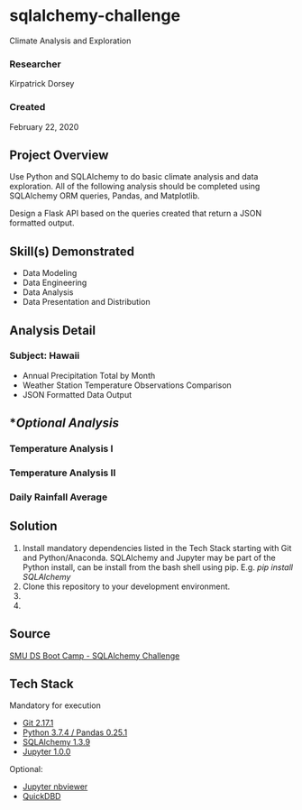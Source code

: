 # sqlalchemy-challenge
Climate Analysis and Exploration

### Researcher
Kirpatrick Dorsey

### Created
February 22, 2020

## Project Overview
Use Python and SQLAlchemy to do basic climate analysis and data exploration. All of the following analysis should be completed using SQLAlchemy ORM queries, Pandas, and Matplotlib.

Design a Flask API based on the queries created that return a JSON formatted output.

## Skill(s) Demonstrated
- Data Modeling
- Data Engineering
- Data Analysis
- Data Presentation and Distribution

## Analysis Detail
### Subject:  Hawaii
* Annual Precipitation Total by Month
* Weather Station Temperature Observations Comparison
* JSON Formatted Data Output

## **Optional Analysis*

### Temperature Analysis I

### Temperature Analysis II

### Daily Rainfall Average

## Solution
1. Install mandatory dependencies listed in the Tech Stack starting with Git and Python/Anaconda.  SQLAlchemy and Jupyter may be part of the Python install, can be install from the bash shell using pip. E.g. *pip install SQLAlchemy*
2. Clone this repository to your development environment.
3. 
4. 

## Source
[SMU DS Boot Camp - SQLAlchemy Challenge](https://smu.bootcampcontent.com/SMU-Coding-Bootcamp/SMU-DAL-DATA-PT-11-2019-U-C/tree/master/02-Homework/10-Advanced-Data-Storage-and-Retrieval/Instructions)

## Tech Stack

Mandatory for execution
- [Git 2.17.1](https://git-scm.com/downloads)
- [Python 3.7.4 / Pandas 0.25.1](https://www.anaconda.com/distribution/)
- [SQLAlchemy 1.3.9](https://docs.sqlalchemy.org/en/13/intro.html#installation)
- [Jupyter 1.0.0](https://jupyter.org/)

Optional:
- [Jupyter nbviewer](https://nbviewer.jupyter.org/)
- [QuickDBD](https://app.quickdatabasediagrams.com/#/)